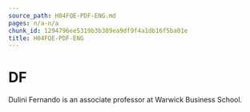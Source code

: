 ```yaml
---
source_path: H04FQE-PDF-ENG.md
pages: n/a-n/a
chunk_id: 1294796ee5319b3b309ea9df9f4a1db16f5ba01e
title: H04FQE-PDF-ENG
---
```

# DF

Dulini Fernando is an associate professor at Warwick Business School.
